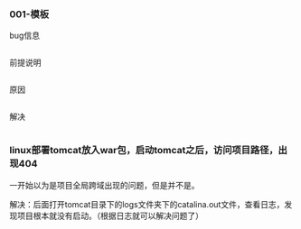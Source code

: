 
### 001-模板
bug信息
```text

```
前提说明
```text

```
原因
```text

```
解决
```text

```

### linux部署tomcat放入war包，启动tomcat之后，访问项目路径，出现404

一开始以为是项目全局跨域出现的问题，但是并不是。

解决：后面打开tomcat目录下的logs文件夹下的catalina.out文件，查看日志，发现项目根本就没有启动。（根据日志就可以解决问题了）












